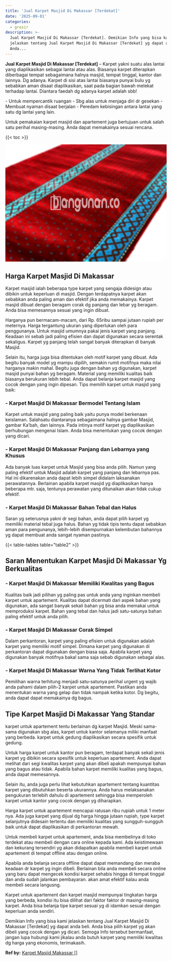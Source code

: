 ```yaml
---
title: 'Jual Karpet Masjid Di Makassar [Terdekat]'
date: '2025-09-01'
categories:
  - grosir
description: >-
  Jual Karpet Masjid Di Makassar [Terdekat]. Demikian Info yang bisa kami
  jelaskan tentang Jual Karpet Masjid Di Makassar [Terdekat] yg dapat anda beli.
  Anda...
---
```


**Jual Karpet Masjid Di Makassar \[Terdekat\]** – Karpet yakni suatu alas lantai yang diaplikasikan sebagai lantai atau alas. Biasanya karpet diterapkan diberbagai tempat sebagaimana halnya masjid, tempat tinggal, kantor dan lainnya. Dg adanya. Karpet di sisi atas lantai biasanya punyai bulu yg sebabkan aman disaat diaplikasikan, saat pada bagian bawah melekat terhadap lantai. Diantara faedah dg adanya karpet adalah sbb!

\- Untuk mempercantik ruangan - Sbg alas untuk menjaga diri dr gesekan - Membuat nyaman disaat berjalan - Peredam kebisingan antara lantai yang satu dg lantai yang lain.

Untuk pemakaian karpet masjid dan apartement juga bertujuan untuk salah satu perihal masing-masing. Anda dapat memakainya sesuai rencana.

{{< toc >}}

![Jual Karpet Masjid Di Makassar [Terdekat]](/images/grosir-karpet-murah-56.png)

## Harga Karpet Masjid Di Makassar

Karpet masjid ialah beberapa type karpet yang sengaja didesign atau dibikin untuk keperluan di masjid. Dengan terdapatnya karpet akan sebabkan anda paling aman dan efektif jika anda memakainya. Karpet masjid dibuat dengan beragam corak dg panjang dan lebar yg beragam. Anda bisa memesannya sesuai yang ingin dibuat.

Harganya pun bermacam-macam, dari Rp. 65ribu sampai jutaan rupiah per meternya. Harga tergantung ukuran yang diperlukan oleh para penggunanya. Untuk masjid umumnya pakai jenis karpet yang panjang. Keadaan ini sebab jadi paling efisien dan dapat digunakan secara serentak sekaligus. Karpet yg panjang telah sangat banyak diterapkan di banyak Masjid.

Selain itu, harga juga bisa ditentukan oleh motif karpet yang dibuat. Ada begitu banyak model yg mampu dipilih, semakin rumit motifnya maka nilai harganya makin mahal. Begitu juga dengan bahan yg digunakan, karpet masjid punyai bahan yg beragam. Material yang memiliki kualitas baik biasanya berukuran lebih tebal. Anda dapat belanja karpet masjid yang cocok dengan yang ingin dipesan. Tips memilih karpet untuk masjid yang baik:

### \- Karpet Masjid Di Makassar Bermodel Tentang Islam

Karpet untuk masjid yang paling baik yaitu punya model berkenaan keislaman. Salahsatu diantaranya sebagaimana halnya gambar Masjid, gambar Ka’bah, dan lainnya. Pada intinya motif karpet yg diaplikasikan berhubungan mengenai Islam. Anda bisa menentukan yang cocok dengan yang dicari.

### \- Karpet Masjid Di Makassar Panjang dan Lebarnya yang Khusus

Ada banyak luas karpet untuk Masjid yang bisa anda pilih. Namun yang paling efektif untuk Masjid adalah karpet yang panjang dan lebarnya pas. Hal ini dikarenakan anda dapat lebih simpel didalam laksanakan perawatannya. Berlainan apabila karpet masjid yg diaplikasikan hanya beberapa mtr. saja, tentunya perawatan yang ditunaikan akan tidak cukup efektif.

### \- Karpet Masjid Di Makassar Bahan Tebal dan Halus

Saran yg seterusnya yakni dr segi bahan, anda dapat pilih karpet yg memiliki material tebal juga halus. Bahan yg tidak tipis tentu dapat sebabkan aman para pengunanya, lebih-lebih disempurnakan kelembutan bahannya yg dapat membuat anda sangat nyaman pastinya.

{{< table-tables table="table2" >}}

## Saran Menentukan Karpet Masjid Di Makassar Yg Berkualitas

### \- Karpet Masjid Di Makassar Memiliki Kwalitas yang Bagus

Kualitas baik jadi pilihan yg paling pas untuk anda yang inginkan membeli karpet untuk apartement. Kualitas dapat dicermati dari aspek bahan yang digunakan, ada sangat banyak sekali bahan yg bisa anda memakai untuk memproduksi karpet. Bahan yang tebal dan halus jadi satu-satunya bahan paling efektif untuk anda pilih.

### \- Karpet Masjid Di Makassar Corak Simpel

Dalam perkantoran, karpet yang paling efisien untuk digunakan adalah karpet yang memiliki motif simpel. Dimana karpet yang digunakan di perkantoran dapat digunakan dengan biasa saja. Apabila karpet yang digunakan banyak motifnya bakal sama saja sebab digunakan sebagai alas.

### \- Karpet Masjid Di Makassar Warna Yang Tidak Terlihat Kotor

Pemilihan warna terhitung menjadi satu-satunya perihal urgent yg wajib anda pahami dalam pilih-2 karpet untuk apartement. Pastikan anda menentukan warna yang gelap dan tidak nampak ketika kotor. Dg begitu, anda dapat dapat memakainya dg bagus.

## Tipe Karpet Masjid Di Makassar Yang Standar

karpet untuk apartement tentu berlainan dg karpet Masjid. Meski sama-sama digunakan sbg alas, karpet untuk kantor selamanya miliki manfaat yang berbeda. karpet untuk gedung diaplikasikan secara spesifik untuk gedung.

Untuk harga karpet untuk kantor pun beragam, terdapat banyak sekali jenis karpet yg dibikin secara spesifik untuk keperluan apartement. Anda dapat melihat dari segi kwalitas karpet yang akan dibeli apakah mempunyai bahan yang bagus atau tidak. Apabila bahan karpet memiliki kualitas yang bagus, anda dapat memesannya.

Selain itu, anda juga perlu lihat kebutuhkan apartement tentang kuantitas karpet yang dibutuhkan beserta ukurannya. Anda harus melaksanakan pengukuran terlebih dahulu di apartement sehingga bisa memperoleh karpet untuk kantor yang cocok dengan yg diharapkan.

Harga karpet untuk apartement mencapai ratusan ribu rupiah untuk 1 meter nya. Ada juga karpet yang dijual dg harga hingga jutaan rupiah, type karpet selanjutnya didesain tertentu dan memiliki kualitas yang sungguh-sungguh baik untuk dapat diaplikasikan di perkantoran mewah.

Untuk membeli karpet untuk apartement, anda bisa membelinya di toko terdekat atau membeli dengan cara online kepada kami. Ada keistimewaan dan kekurang tersendiri yg akan didapatkan apabila membeli karpet untuk apartement di tempat offline atau dengan online.

Apabila anda belanja secara offline dapat dapat memandang dan meraba keadaan dr karpet yg ingin dibeli. Berlainan bila anda membeli secara online yang baru dapat mengecek kondisi karpet sehabis hingga di tempat tinggal dan anda sudah jalankan pembayaran. akan amat efektif kalau anda membeli secara langusng.

Karpet untuk apartement dan karpet masjid mempunyai tingkatan harga yang berbeda, kondisi itu bisa dilihat dari faktor faktor dr masing-masing karpet. Anda bisa belanja tipe karpet sesuai yg di idamkan sesuai dengan keperluan anda sendiri.

Demikian Info yang bisa kami jelaskan tentang Jual Karpet Masjid Di Makassar \[Terdekat\] yg dapat anda beli. Anda bisa pilih karpet yg akan dibeli yang cocok dengan yg dicari. Semoga Info tersebut bermanfaat, jangan lupa hubungi kami jikalau anda butuh karpet yang memiliki kwalitas dg harga yang ekonomis, terimakasih.

**Ref by:**  [Karpet Masjid Makassar []](https://id.wikipedia.org/wiki/Karpet)
